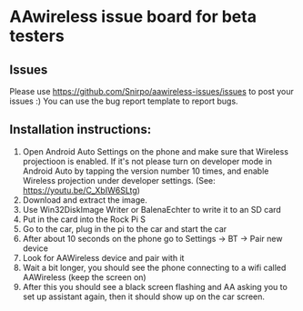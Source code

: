 # AAwireless issue board for beta testers

## Issues
Please use https://github.com/Snirpo/aawireless-issues/issues to post your issues :) You can use the bug report template to report bugs.

## Installation instructions:
1) Open Android Auto Settings on the phone and make sure that Wireless projectioon is enabled. If it's not please turn on developer mode in Android Auto by tapping the version number 10 times, and enable Wireless projection under developer settings. (See: https://youtu.be/C_XbIW6SLtg)
2) Download and extract the image.
3) Use Win32DiskImage Writer or BalenaEchter to write it to an SD card
4) Put in the card into the Rock Pi S
5) Go to the car, plug in the pi to the car and start the car
6) After about 10 seconds on the phone go to Settings -> BT -> Pair new device
7) Look for AAWireless device and pair with it
8) Wait a bit longer, you should see the phone connecting to a wifi called AAWireless (keep the screen on)
9) After this you should see a black screen flashing and AA asking you to set up assistant again, then it should show up on the car screen.
